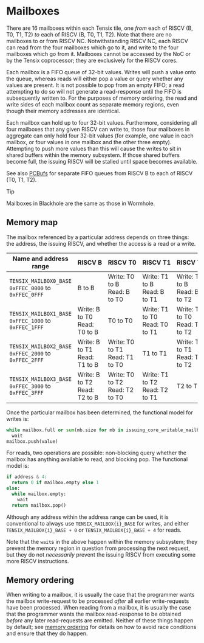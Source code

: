 # Mailboxes

There are 16 mailboxes within each Tensix tile, one _from_ each of RISCV (B, T0, T1, T2) _to_ each of RISCV (B, T0, T1, T2). Note that there are no mailboxes to or from RISCV NC. Notwithstanding RISCV NC, each RISCV can read from the four mailboxes which go to it, and write to the four mailboxes which go from it. Mailboxes cannot be accessed by the NoC or by the Tensix coprocessor; they are exclusively for the RISCV cores.

Each mailbox is a FIFO queue of 32-bit values. Writes will push a value onto the queue, whereas reads will either pop a value or query whether any values are present. It is not possible to pop from an empty FIFO; a read attempting to do so will not generate a read-response until the FIFO is subsequently written to. For the purposes of memory ordering, the read and write sides of each mailbox count as separate memory regions, even though their memory addresses are identical.

Each mailbox can hold up to four 32-bit values. Furthermore, considering all four mailboxes that any given RISCV can write to, those four mailboxes in aggregate can only hold four 32-bit values (for example, one value in each mailbox, or four values in one mailbox and the other three empty). Attempting to push more values than this will cause the writes to sit in shared buffers within the memory subsystem. If those shared buffers become full, the issuing RISCV will be stalled until space becomes available.

See also [PCBufs](PCBufs.md) for separate FIFO queues from RISCV B to each of RISCV (T0, T1, T2).

> [!TIP]
> Mailboxes in Blackhole are the same as those in Wormhole.

## Memory map

The mailbox referenced by a particular address depends on three things: the address, the issuing RISCV, and whether the access is a read or a write.

<table><thead><tr><th>Name and address range</th><th>RISCV&nbsp;B</th><th>RISCV&nbsp;T0</th><th>RISCV&nbsp;T1</th><th>RISCV&nbsp;T2</th></tr></thead>
<tr><td><code>TENSIX_MAILBOX0_BASE</code><br/><code>0xFFEC_0000</code> to <code>0xFFEC_0FFF</code></td><td>B to B</td><td>Write: T0 to B<br/>Read: B to T0</td><td>Write: T1 to B<br/>Read: B to T1</td><td>Write: T2 to B<br/>Read: B to T2</td></tr>
<tr><td><code>TENSIX_MAILBOX1_BASE</code><br/><code>0xFFEC_1000</code> to <code>0xFFEC_1FFF</code></td><td>Write: B to T0<br/>Read: T0 to B</td><td>T0 to T0</td><td>Write: T1 to T0<br/>Read: T0 to T1</td><td>Write: T2 to T0<br/>Read: T0 to T2</td></tr>
<tr><td><code>TENSIX_MAILBOX2_BASE</code><br/><code>0xFFEC_2000</code> to <code>0xFFEC_2FFF</code></td><td>Write: B to T1<br/>Read: T1 to B</td><td>Write: T0 to T1<br/>Read: T1 to T0</td><td>T1 to T1</td><td>Write: T2 to T1<br/>Read: T1 to T2</td></tr>
<tr><td><code>TENSIX_MAILBOX3_BASE</code><br/><code>0xFFEC_3000</code> to <code>0xFFEC_3FFF</code></td><td>Write: B to T2<br/>Read: T2 to B</td><td>Write: T0 to T2<br/>Read: T2 to T0</td><td>Write: T1 to T2<br/>Read: T2 to T1</td><td>T2 to T2</td></tr>
</table>

Once the particular mailbox has been determined, the functional model for writes is:
```python
while mailbox.full or sum(mb.size for mb in issuing_core_writable_mailboxes) >= 4:
  wait
mailbox.push(value)
```

For reads, two operations are possible: non-blocking query whether the mailbox has anything available to read, and blocking pop. The functional model is:
```python
if address & 4:
  return 0 if mailbox.empty else 1
else:
  while mailbox.empty:
    wait
  return mailbox.pop()
```

Although any address within the address range can be used, it is conventional to always use `TENSIX_MAILBOX{i}_BASE` for writes, and either `TENSIX_MAILBOX{i}_BASE + 0` or `TENSIX_MAILBOX{i}_BASE + 4` for reads.

Note that the `wait`s in the above happen within the memory subsystem; they prevent the memory region in question from processing the next request, but they do not _necessarily_ prevent the issuing RISCV from executing some more RISCV instructions.

## Memory ordering

When writing to a mailbox, it is usually the case that the programmer wants the mailbox write-request to be processed _after_ all earlier write-requests have been processed. When reading from a mailbox, it is usually the case that the programmer wants the mailbox read-response to be obtained _before_ any later read-requests are emitted. Neither of these things happen by default; see [memory ordering](MemoryOrdering.md) for details on how to avoid race conditions and ensure that they do happen.
